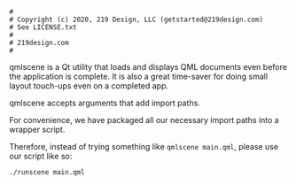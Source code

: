 ```
#
# Copyright (c) 2020, 219 Design, LLC (getstarted@219design.com)
# See LICENSE.txt
#
# 219design.com
#
```

qmlscene is a Qt utility that loads and displays QML documents even before the
application is complete. It is also a great time-saver for doing small layout
touch-ups even on a completed app.

qmlscene accepts arguments that add import paths.

For convenience, we have packaged all our necessary import paths into a wrapper
script.

Therefore, instead of trying something like `qmlscene main.qml`, please use our
script like so:

```
./runscene main.qml
```
